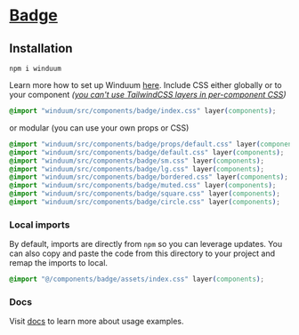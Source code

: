 # [Badge](https://winduum.dev/docs/components/badge.html)

## Installation
```shell
npm i winduum
```
Learn more how to set up Winduum [here](https://winduum.dev/docs/).
Include CSS either globally or to your component _([you can't use TailwindCSS layers in per-component CSS](https://tailwindcss.com/docs/adding-custom-styles#layers-and-per-component-css))_

```css
@import "winduum/src/components/badge/index.css" layer(components);
```

or modular (you can use your own props or CSS)

```css
@import "winduum/src/components/badge/props/default.css" layer(components);
@import "winduum/src/components/badge/default.css" layer(components);
@import "winduum/src/components/badge/sm.css" layer(components);
@import "winduum/src/components/badge/lg.css" layer(components);
@import "winduum/src/components/badge/bordered.css" layer(components);
@import "winduum/src/components/badge/muted.css" layer(components);
@import "winduum/src/components/badge/square.css" layer(components);
@import "winduum/src/components/badge/circle.css" layer(components);

```

### Local imports
By default, imports are directly from `npm` so you can leverage updates.
You can also copy and paste the code from this directory to your project and remap the imports to local.

```css
@import "@/components/badge/assets/index.css" layer(components);
```

### Docs
Visit [docs](https://winduum.dev/docs/components/badge.html) to learn more about usage examples.
